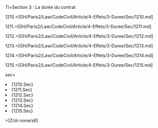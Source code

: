 Ti=Section 3 : La durée du contrat

1210.=[GH/Paris2/Law/CodeCivil/Article/4-Effets/3-Duree/Sec/1210.md]

1211.=[GH/Paris2/Law/CodeCivil/Article/4-Effets/3-Duree/Sec/1211.md]

1212.=[GH/Paris2/Law/CodeCivil/Article/4-Effets/3-Duree/Sec/1212.md]

1213.=[GH/Paris2/Law/CodeCivil/Article/4-Effets/3-Duree/Sec/1213.md]

1214.=[GH/Paris2/Law/CodeCivil/Article/4-Effets/3-Duree/Sec/1214.md]

1215.=[GH/Paris2/Law/CodeCivil/Article/4-Effets/3-Duree/Sec/1215.md]

sec=<ol-none><li>{1210.Sec}</li><li>{1211.Sec}</li><li>{1212.Sec}</li><li>{1213.Sec}</li><li>{1214.Sec}</li><li>{1215.Sec}</li></ol>

=[Z/ol-none/s6]